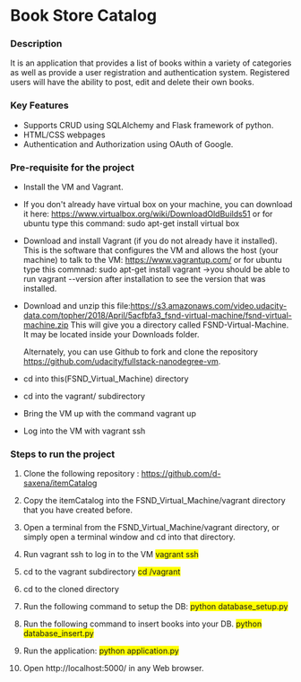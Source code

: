 # Book Store Catalog

### Description
It is an application that provides a list of books within a variety of categories as well as provide a user registration and authentication system. Registered users will have the ability to post, edit and delete their own books.

### Key Features
- Supports CRUD using SQLAlchemy and Flask framework of python.
- HTML/CSS webpages
- Authentication and Authorization using OAuth of Google.

### Pre-requisite for the project
- Install the VM and Vagrant.

- If you don't already have virtual box on your machine, you can download it here: https://www.virtualbox.org/wiki/DownloadOldBuilds51 or for ubuntu type this command: sudo apt-get install virtual box

- Download and install Vagrant (if you do not already have it installed). This is the software that configures the VM and allows the host (your machine) to talk to the VM: https://www.vagrantup.com/ or for ubuntu type this commnad: sudo apt-get install vagrant ->you should be able to run vagrant --version after installation to see the version that was installed.

- Download and unzip this file:https://s3.amazonaws.com/video.udacity-data.com/topher/2018/April/5acfbfa3_fsnd-virtual-machine/fsnd-virtual-machine.zip This will give you a directory called FSND-Virtual-Machine. It may be located inside your Downloads folder.

  Alternately, you can use Github to fork and clone the repository https://github.com/udacity/fullstack-nanodegree-vm.

- cd into this(FSND_Virtual_Machine) directory

- cd into the vagrant/ subdirectory

- Bring the VM up with the command vagrant up

- Log into the VM with vagrant ssh

### Steps to run the project
1. Clone the following repository : https://github.com/d-saxena/itemCatalog 

2. Copy the itemCatalog into the FSND_Virtual_Machine/vagrant directory that you have created before.

3. Open a terminal from the FSND_Virtual_Machine/vagrant directory, or simply open a terminal window and cd into that directory.

4. Run vagrant ssh to log in to the VM
   <span style="background-color: #FFFF00">vagrant ssh</span>

5. cd to the vagrant subdirectory
   <span style="background-color: #FFFF00">cd /vagrant</span>

6. cd to the cloned directory

7. Run the following command to setup the DB:
   <span style="background-color: #FFFF00">python database_setup.py</span>
  
8. Run the following command to insert books into your DB.
   <span style="background-color: #FFFF00">python database_insert.py</span>
  
9. Run the application:
   <span style="background-color: #FFFF00">python application.py</span>
  
10. Open http://localhost:5000/ in any Web browser.
